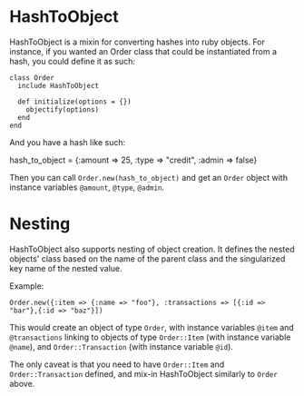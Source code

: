 HashToObject
============

HashToObject is a mixin for converting hashes into ruby objects.  For instance, if you wanted an Order class that could be instantiated from a hash, you could define it as such:

    class Order
      include HashToObject

      def initialize(options = {})
        objectify(options)
      end
    end

And you have a hash like such:
 
   hash_to_object = {:amount => 25, :type => "credit", :admin => false}

Then you can call `Order.new(hash_to_object)` and get an `Order` object with instance variables `@amount`, `@type`, `@admin`.

Nesting
=======
HashToObject also supports nesting of object creation.  It defines the nested objects' class based on the name of the parent class and the singularized key name of the nested value.

Example:

    Order.new({:item => {:name => "foo"}, :transactions => [{:id => "bar"},{:id => "baz"}])

This would create an object of type `Order`, with instance variables `@item` and `@transactions` linking to objects of type `Order::Item` (with instance variable `@name`), and `Order::Transaction` (with instance variable `@id`).  

The only caveat is that you need to have `Order::Item` and `Order::Transaction` defined, and mix-in HashToObject similarly to `Order` above.
